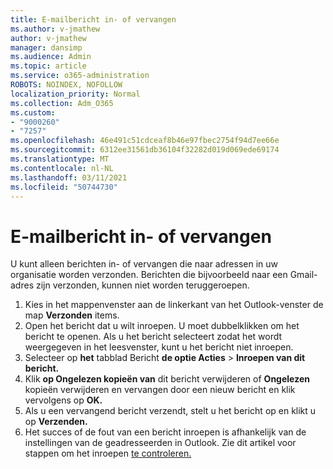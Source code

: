 ```yaml
---
title: E-mailbericht in- of vervangen
ms.author: v-jmathew
author: v-jmathew
manager: dansimp
ms.audience: Admin
ms.topic: article
ms.service: o365-administration
ROBOTS: NOINDEX, NOFOLLOW
localization_priority: Normal
ms.collection: Adm_O365
ms.custom:
- "9000260"
- "7257"
ms.openlocfilehash: 46e491c51cdceaf8b46e97fbec2754f94d7ee66e
ms.sourcegitcommit: 6312ee31561db36104f32282d019d069ede69174
ms.translationtype: MT
ms.contentlocale: nl-NL
ms.lasthandoff: 03/11/2021
ms.locfileid: "50744730"
---
```

# <a name="recall-or-replace-email-message"></a>E-mailbericht in- of vervangen

U kunt alleen berichten in- of vervangen die naar adressen in uw organisatie worden verzonden. Berichten die bijvoorbeeld naar een Gmail-adres zijn verzonden, kunnen niet worden teruggeroepen.

1. Kies in het mappenvenster aan de linkerkant van het Outlook-venster de map **Verzonden** items.
2. Open het bericht dat u wilt inroepen. U moet dubbelklikken om het bericht te openen. Als u het bericht selecteert zodat het wordt weergegeven in het leesvenster, kunt u het bericht niet inroepen.
3. Selecteer op **het** tabblad Bericht **de optie Acties**  >  **Inroepen van dit bericht.**
4. Klik **op Ongelezen kopieën van** dit bericht verwijderen of **Ongelezen** kopieën verwijderen en vervangen door een nieuw bericht en klik vervolgens op **OK.**
5. Als u een vervangend bericht verzendt, stelt u het bericht op en klikt u op **Verzenden.**
6. Het succes of de fout van een bericht inroepen is afhankelijk van de instellingen van de geadresseerden in Outlook. Zie dit artikel voor stappen om het inroepen [te controleren.](https://support.office.com/article/recall-or-replace-an-email-message-that-you-sent-35027f88-d655-4554-b4f8-6c0729a723a0#tocheck)
